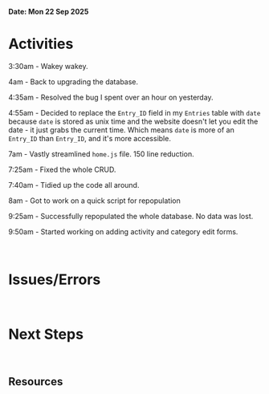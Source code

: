 **Date: Mon 22 Sep 2025**<br>

# Activities

3:30am - Wakey wakey.

4am - Back to upgrading the database.

4:35am - Resolved the bug I spent over an hour on yesterday.

4:55am - Decided to replace the `Entry_ID` field in my `Entries` table with `date` because `date` is stored as unix time and the website doesn't let you edit the date - it just grabs the current time. Which means `date` is more of an `Entry_ID` than `Entry_ID`, and it's more accessible.

7am - Vastly streamlined `home.js` file. 150 line reduction.

7:25am - Fixed the whole CRUD.

7:40am - Tidied up the code all around.

8am - Got to work on a quick script for repopulation

9:25am - Successfully repopulated the whole database. No data was lost.

9:50am - Started working on adding activity and category edit forms.

<br>

# Issues/Errors

<br>

# Next Steps

<br>

## Resources

<br>
